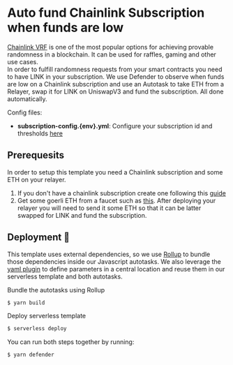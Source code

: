 # Auto fund Chainlink Subscription when funds are low

[Chainlink VRF](https://docs.chain.link/vrf/v2/introduction) is one of the most popular options for achieving provable randomness in a blockchain. It can be used for raffles, gaming and other use cases.  
In order to fulfill randomness requests from your smart contracts you need to have LINK in your subscription.
We use Defender to observe when funds are low on a Chainlink subscription and use an Autotask to take ETH from a Relayer, swap it for LINK on UniswapV3 and fund the subscription. All done automatically.

Config files:
- **subscription-config.{env}.yml**: Configure your subscription id and thresholds [here](./subscription-config.dev.yml)

## Prerequesits
In order to setup this template you need a Chainlink subscription and some ETH on your relayer.
1. If you don't have a chainlink subscription create one following this [guide](https://docs.chain.link/vrf/v2/subscription/)
2. Get some goerli ETH from a faucet such as [this](https://goerlifaucet.com/). After deploying your relayer you will need to send it some ETH so that it can be latter swapped for LINK and fund the subscription. 


## Deployment :rocket:
This template uses external dependencies, so we use [Rollup](https://rollupjs.org/guide/en/#introduction) to bundle those dependencies inside our Javascript autotasks. We also leverage the [yaml plugin](https://github.com/rollup/plugins/tree/master/packages/yaml) to define parameters in a central location and reuse them in our serverless template and both autotasks.

Bundle the autotasks using Rollup
```sh
$ yarn build
```

Deploy serverless template
```sh
$ serverless deploy
```

You can run both steps together by running:
```sh
$ yarn defender
```